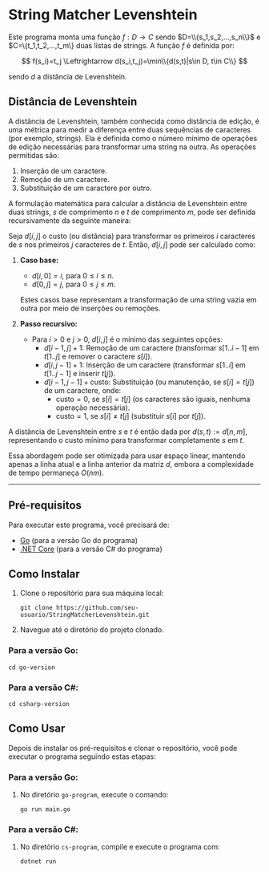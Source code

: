 # String Matcher Levenshtein

Este programa monta uma função $f:D\rightarrow C$ sendo $D=\\{s_1,s_2,...,s_n\\}$ e $C=\\{t_1,t_2,...,t_m\\} duas listas de strings. A função $f$ é definida por:

$$
f(s_i)=t_j \Leftrightarrow d(s_i,t_j)=\min\\{d(s,t)|s\in D, t\in C\\}
$$

sendo $d$ a distância de Levenshtein.

## Distância de Levenshtein

A distância de Levenshtein, também conhecida como distância de edição, é uma métrica para medir a diferença entre duas sequências de caracteres (por exemplo, strings). Ela é definida como o número mínimo de operações de edição necessárias para transformar uma string na outra. As operações permitidas são:

1. Inserção de um caractere.
2. Remoção de um caractere.
3. Substituição de um caractere por outro.

A formulação matemática para calcular a distância de Levenshtein entre duas strings, $s$ de comprimento $n$ e $t$ de comprimento $m$, pode ser definida recursivamente da seguinte maneira:

Seja $d[i, j]$ o custo (ou distância) para transformar os primeiros $i$ caracteres de $s$ nos primeiros $j$ caracteres de $t$. Então, $d[i, j]$ pode ser calculado como:

1. **Caso base:**
   - $d[i, 0] = i$, para $0 \leq i \leq n$.
   - $d[0, j] = j$, para $0 \leq j \leq m$.

   Estes casos base representam a transformação de uma string vazia em outra por meio de inserções ou remoções.

2. **Passo recursivo:**
   - Para $i > 0$ e $j > 0$, $d[i, j]$ é o mínimo das seguintes opções:
     - $d[i-1, j] + 1$: Remoção de um caractere (transformar $s[1..i-1]$ em $t[1..j]$ e remover o caractere $s[i]$).
     - $d[i, j-1] + 1$: Inserção de um caractere (transformar $s[1..i]$ em $t[1..j-1]$ e inserir $t[j]$).
     - $d[i-1, j-1] + \text{custo}$: Substituição (ou manutenção, se $s[i] = t[j]$) de um caractere, onde:
       - $\text{custo} = 0$, se $s[i] = t[j]$ (os caracteres são iguais, nenhuma operação necessária).
       - $\text{custo} = 1$, se $s[i] \neq t[j]$ (substituir $s[i]$ por $t[j]$).

A distância de Levenshtein entre $s$ e $t$ é então dada por $d(s,t):=d[n, m]$, representando o custo mínimo para transformar completamente $s$ em $t$.

Essa abordagem pode ser otimizada para usar espaço linear, mantendo apenas a linha atual e a linha anterior da matriz $d$, embora a complexidade de tempo permaneça $O(nm)$.

---

## Pré-requisitos
Para executar este programa, você precisará de:
- [Go](https://golang.org/dl/) (para a versão Go do programa)
- [.NET Core](https://dotnet.microsoft.com/download) (para a versão C# do programa)

## Como Instalar
1. Clone o repositório para sua máquina local:
   ```
   git clone https://github.com/seu-usuario/StringMatcherLevenshtein.git
   ```
2. Navegue até o diretório do projeto clonado.

### Para a versão Go:
   ```
   cd go-version
   ```
### Para a versão C#:
   ```
   cd csharp-version
   ```

## Como Usar
Depois de instalar os pré-requisitos e clonar o repositório, você pode executar o programa seguindo estas etapas:

### Para a versão Go:
1. No diretório `go-program`, execute o comando:
   ```
   go run main.go
   ```

### Para a versão C#:
1. No diretório `cs-program`, compile e execute o programa com:
   ```
   dotnet run
   ```
